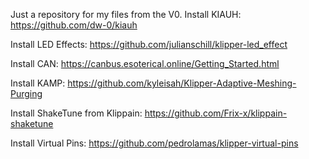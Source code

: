 Just a repository for my files from the V0.
Install KIAUH:
  https://github.com/dw-0/kiauh
  
Install LED Effects:
  https://github.com/julianschill/klipper-led_effect
  
Install CAN:
  https://canbus.esoterical.online/Getting_Started.html
  
Install KAMP:
  https://github.com/kyleisah/Klipper-Adaptive-Meshing-Purging
  
Install ShakeTune from Klippain:
  https://github.com/Frix-x/klippain-shaketune

Install Virtual Pins:
https://github.com/pedrolamas/klipper-virtual-pins
